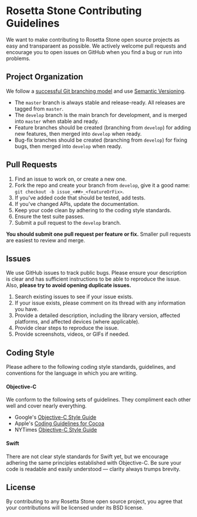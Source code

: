 # Rosetta Stone Contributing Guidelines

We want to make contributing to Rosetta Stone open source projects as easy and transparaent as possible. 
We actively welcome pull requests and encourage you to open issues on GitHub when you find a bug or run into problems.

## Project Organization

We follow a [successful Git branching model](http://nvie.com/posts/a-successful-git-branching-model) and use [Semantic Versioning](http://semver.org).

* The `master` branch is always stable and release-ready. All releases are tagged from `master`.
* The `develop` branch is the main branch for development, and is merged into `master` when stable and ready.
* Feature branches should be created (branching from `develop`) for adding new features, then merged into `develop` when ready.
* Bug-fix branches should be created (branching from `develop`) for fixing bugs, then merged into `develop` when ready.

## Pull Requests

1. Find an issue to work on, or create a new one.
2. Fork the repo and create your branch from `develop`, give it a good name: `git checkout -b issue_<##>_<featureOrFix>`.
3. If you've added code that should be tested, add tests.
4. If you've changed APIs, update the documentation.
5. Keep your code clean by adhering to the coding style standards.
6. Ensure the test suite passes.
7. Submit a pull request to the `develop` branch.

**You should submit one pull request per feature or fix.** Smaller pull requests are easiest to review and merge.

## Issues

We use GitHub issues to track public bugs. Please ensure your description is clear and has sufficient instructions to be able to reproduce the issue. Also, **please try to avoid opening duplicate issues.**

1. Search existing issues to see if your issue exists.
2. If your issue exists, please comment on its thread with any information you have.
3. Provide a detailed description, including the library version, affected platforms, and affected devices (where applicable).
4. Provide clear steps to reproduce the issue.
5. Provide screenshots, videos, or GIFs if needed.

## Coding Style

Please adhere to the following coding style standards, guidelines, and conventions for the language in which you are writing.

#### Objective-C

We conform to the following sets of guidelines. They compliment each other well and cover nearly everything.

* Google's [Objective-C Style Guide](http://google-styleguide.googlecode.com/svn/trunk/objcguide.xml)
* Apple's [Coding Guidelines for Cocoa](https://developer.apple.com/library/mac/documentation/Cocoa/Conceptual/CodingGuidelines/CodingGuidelines.html)
* NYTimes [Objective-C Style Guide](https://github.com/NYTimes/objective-c-style-guide)

#### Swift

There are not clear style standards for Swift yet, but we encourage adhering the same principles established with Objective-C. Be sure your code is readable and easily understood — clarity always trumps brevity.

## License

By contributing to any Rosetta Stone open source project, you agree that your contributions will be licensed under its BSD license.
